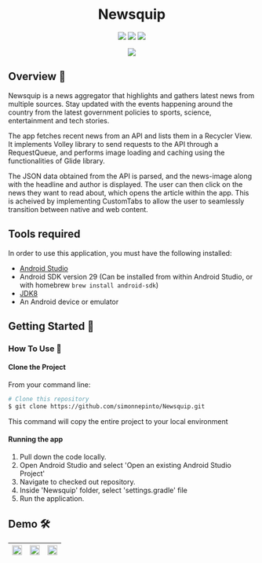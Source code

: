 <h1 align="center">Newsquip</h1>

<p align="center">
<img src="https://img.shields.io/badge/Built%20using-Android Studio-1f425f.svg">
<img src="https://travis-ci.org/fossasia/badge-magic-android.svg?branch=development">
<img src="https://img.shields.io/badge/Made%20with-Kotlin-1f425f.svg">
</p>


<p align="center">
<img src="https://user-images.githubusercontent.com/53074235/111645258-88315000-8826-11eb-8f27-14aaf7ffad37.png">
</p>


## Overview :memo:

Newsquip is a news aggregator that highlights and gathers latest news from multiple sources. Stay updated with the events happening around the country from the latest government policies to sports, science, entertainment and tech stories.

The app fetches recent news from an API and lists them in a Recycler View. It implements Volley library to send requests to the API through a RequestQueue, and performs image loading and caching using the functionalities of Glide library. 

The JSON data obtained from the API is parsed, and the news-image along with the headline and author is displayed. The user can then click on the news they want to read about, which opens the article within the app. This is acheived by implementing CustomTabs to allow the user to seamlessly transition between native and web content.

## Tools required
In order to use this application, you must have the following installed:
* [Android Studio](https://developer.android.com/studio/index.html)
* Android SDK version 29 (Can be installed from within Android Studio, or with homebrew `brew install android-sdk`)
* [JDK8](https://www.oracle.com/in/java/technologies/javase/javase-jdk8-downloads.html)
* An Android device or emulator


## Getting Started 🚀

### How To Use 🔧

#### Clone the Project

From your command line:
```bash
# Clone this repository
$ git clone https://github.com/simonnepinto/Newsquip.git

```

This command  will copy the entire project to your local environment

#### Running the app

1.  Pull down the code locally.
2.  Open Android Studio and select 'Open an existing Android Studio Project'
3.  Navigate to checked out repository.
4.  Inside 'Newsquip' folder, select 'settings.gradle' file
5.  Run the application.


## Demo 🛠️
|<img src="https://user-images.githubusercontent.com/53074235/111863061-29331e80-897f-11eb-9203-4e750971238f.png" width="100%"> |<img src="https://user-images.githubusercontent.com/53074235/111863069-40720c00-897f-11eb-9e3a-b384857d36ab.png" width="100%">| <img src="https://user-images.githubusercontent.com/53074235/111863077-4bc53780-897f-11eb-9664-1e602cd01abc.png" width="100%">|
|:-------------------------:|:-------------------------:|:-------------------------:|
